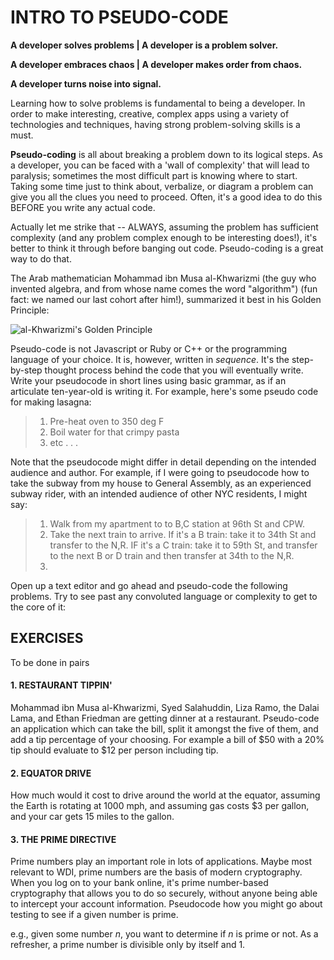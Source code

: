 # INTRO TO PSEUDO-CODE

**A developer solves problems | A developer is a problem solver.**

**A developer embraces chaos | A developer makes order from chaos.**

**A developer turns noise into signal.**

Learning how to solve problems is fundamental to being a developer. In order to make interesting, creative, complex apps using a variety of technologies and techniques, having strong problem-solving skills is a must.

**Pseudo-coding** is all about breaking a problem down to its logical steps. As a developer, you can be faced with a 'wall of complexity' that will lead to paralysis; sometimes the most difficult part is knowing where to start. Taking some time just to think about, verbalize, or diagram a problem can give you all the clues you need to proceed. Often, it's a good idea to do this BEFORE you write any actual code.

Actually let me strike that -- ALWAYS, assuming the problem has sufficient complexity (and any problem complex enough to be interesting does!), it's better to think it through before banging out code. Pseudo-coding is a great way to do that.

The Arab mathematician Mohammad ibn Musa al-Khwarizmi (the guy who invented algebra, and from whose name comes the word "algorithm") (fun fact: we named our last cohort after him!), summarized it best in his Golden Principle:

![al-Khwarizmi's Golden Principle](http://image.slidesharecdn.com/iclecture6-160111193341/95/architecture-algorithm-definition-5-638.jpg?cb=1452540950)

Pseudo-code is not Javascript or Ruby or C++ or the programming language of your choice. It is, however, written in *sequence*. It's the step-by-step thought process behind the code that you will eventually write. Write your pseudocode in short lines using basic grammar, as if an articulate ten-year-old is writing it. For example, here's some pseudo code for making lasagna:

> 1. Pre-heat oven to 350 deg F
> 2. Boil water for that crimpy pasta
> 3. etc . . .

Note that the pseudocode might differ in detail depending on the intended audience and author. For example, if I were going to pseudocode how to take the subway from my house to General Assembly, as an experienced subway rider, with an intended audience of other NYC residents, I might say:

> 1. Walk from my apartment to to B,C station at 96th St and CPW.
> 2. Take the next train to arrive. If it's a B train: take it to 34th St and transfer to the N,R. IF it's a C train: take it to 59th St, and transfer to the next B or D train and then transfer at 34th to the N,R.
> 3.

Open up a text editor and go ahead and pseudo-code the following problems. Try to see past any convoluted language or complexity to get to the core of it:

## EXERCISES
To be done in pairs

#### 1. RESTAURANT TIPPIN'

Mohammad ibn Musa al-Khwarizmi, Syed Salahuddin, Liza Ramo, the Dalai Lama, and Ethan Friedman are getting dinner at a restaurant. Pseudo-code an application which can take the bill, split it amongst the five of them, and add a tip percentage of your choosing. For example a bill of $50 with a 20% tip should evaluate to $12 per person including tip.


#### 2. EQUATOR DRIVE

How much would it cost to drive around the world at the equator, assuming the Earth is rotating at 1000 mph, and assuming gas costs $3 per gallon, and your car gets 15 miles to the gallon.

#### 3. THE PRIME DIRECTIVE

Prime numbers play an important role in lots of applications. Maybe most relevant to WDI, prime numbers are the basis of modern cryptography. When you log on to your bank online, it's prime number-based cryptography that allows you to do so securely, without anyone being able to intercept your account information. Pseudocode how you might go about testing to see if a given number is prime.

e.g., given some number *n*, you want to determine if *n* is prime or not. As a refresher, a prime number is divisible only by itself and 1.

